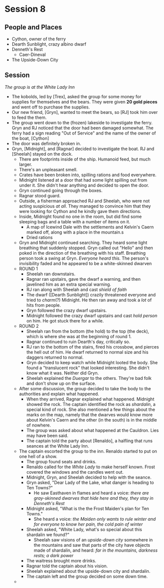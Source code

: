 
# Session 8
## People and Places
* Cython, owner of the ferry
* Dearth Sunblight, crazy albino dwarf
* Denneth's Rest
	* Caer-Dineval
* The Upside-Down City
## Session
_The group is at the White Lady Inn_
* The kobolds, led by [Trex], asked the group for some money for supplies for themselves and the bears. They were given **20 gold pieces** and went off to purchase the supplies.
* Our new friend, [Gryn], wanted to meet the bears, so [RJ] took him over to feed the them.
* The group went down to the (frozen) lakeside to investigate the ferry. Gryn and RJ noticed that the door had been damaged somewhat. The ferry had a sign reading "Out of Service" and the name of the owner of the boat, [Cython]
* The door was definitely broken in.
* Gryn, [Midnight], and [Ragnar] decided to investigate the boat. RJ and [Sheelah] stayed on the dock.
	* There are footprints inside of the ship. Humanoid feed, but much larger.
	* There's an unpleasant smell.
	* Crates have been broken into, spilling rations and food everywhere.
	* Midnight listened at a door that had some light spilling out from under it. She didn't hear anything and decided to open the door.
	* Gryn continued going through the boxes.
	* Ragnar stood guard.
	* Outside, a fisherman approached RJ and Sheelah, who were not acting suspicious _at all_. They managed to convince him that they were looking for Cython and he kindly gave them directions.
	* Inside, Midnight found no one in the room, but did find some sleeping bags and a table with a number of items on it.
		* A map of Icewind Dale with the settlements and Kelvin's Caern marked off, along with a place in the mountain.s
		* Dried rations
	* Gryn and Midnight continued searching. They heard some light breathing that suddenly stopped. Gryn called out "Hello" and then poked in the direction of the breathing with his staff. Breathing person took a swing at Gryn. _Everyone heard this._ The person's invisibility faded and he appeared to be a white-skinned dwarven
	* ROUND 1
		* Sheelah ran downstairs.
		* Ragnar ran upstairs, gave the dwarf a warning, and then javelined him as an extra special warning.
		* RJ ran along with Sheelah and cast _shield of faith_
		* The dwarf ([Dearth Sunblight]) crazily threatened everyone and tried to _charm_(?) Midnight. He then ran away and took a _lot_ of hits from people.
		* Gryn followed the crazy dwarf upstairs.
		* Midnight followed the crazy dwarf upstairs and cast _hold person_ on him. He got stuck there for a while.
	* ROUND 2
		* Sheelah ran from the bottom (the hold) to the top (the deck), which is where she was at the beginning of round 1.
		* Ragnar continued to ruin Dearth's day, critically so.
		* RJ ran to the bottom of the stairs, fired his crossbow, and pierces the hell out of him. He dwarf returned to normal size and his daggers returned to normal.
		* Gryn decided to keep watch while Midnight looted the body. She found a "translucent rock" that looked interesting. She didn't know what it was. Neither did Gryn.
		* Sheelah explained the _Duergar_ to the others. They're bad folk and don't show up on the surface.
	* After some discussion, the group decided to take the body to the authorities and explain what happened.
		* When they arrived, Ragnar explained what happened. Midnight showed the rock. The captain identified the rock as _shardalin_, a special kind of rock.  She also mentioned a few things about the marks on the map, namely that the dwarves would know more about Kelvin's Caern and the other (in the south) is in the middle of nowhere.
		* The group was asked about what happened at the Cauldron. Lies may have been said.
		* The captain told the party about [Renaldo], a halfling that runs seances at the White Lady Inn.
	* The captain escorted the group to the inn. Renaldo started to put on one hell of a show.
		* The group found seats and drinks.
		* Renaldo called for the _White Lady_ to make herself known. Frost covered the windows and the candles went out.
		* Midnight, Gryn, and Sheelah decided to help with the seance.
		* Gryn asked, "Dear Lady of the Lake, what danger is heading to Ten Towns?"
			* He saw Easthaven in flames and heard a voice: _there are gray-skinned dwarves that hide here and they, they stay in Denneth's Rest_
		* Midnight asked, "What is the the Frost Maiden's plan for Ten Towns."
			* She heard a voice: _the Maiden only wants to rule winter and for everyone to know her pain, the cold pain of winter_
		* Sheelah asked, "White Lady, what's so special about this shardalin we found?"
			* Sheelah saw visions of an _upside-down city_ somewhere in the mountains and saw that parts of the city have objects made of shardalin, and heard: _far in the mountains, darkness rests; a dark power_
		* The waitress brought more drinks.
		* Ragnar told the captain about his vision.
		* Sheelah explained about the upside-down city and shardalin.
		* The captain left and the group decided on some down time.
	* 
<!--stackedit_data:
eyJoaXN0b3J5IjpbMTI4MjI2NTA5NiwzNzYwNjcyMTgsLTcxMD
MwNjczNSw0MzIxMTkyODcsOTI1OTY1MTUzLDk5Mjg2NjA0NCwy
MDg1NzY1MDc1LDEyMzU1OTk5NDEsNDU1ODA0MDEzLC0xNzE4NT
gzNTQ3LDEwNDkxMzA5NywtNjQ5ODIwMjk5LC05OTM2NjM3NjEs
LTEyNDA3ODY5MTEsLTE0ODM4MzkxMzgsMTQxOTYzODA2MywxMD
MyOTEwNjYxXX0=
-->